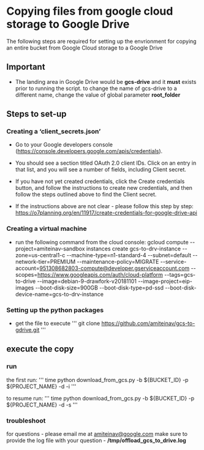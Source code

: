 # Copying files from google cloud storage to Google Drive

The following steps are required for setting up the envrionment for copying an entire bucket from Google Cloud storage to a Google Drive

## Important ##

* The landing area in Google Drive would be **gcs-drive** and it **must** exists prior to running the script. to change the name of gcs-drive to a different name, change the value of global parameter **root_folder**

## Steps to set-up ##

### Creating a ‘client_secrets.json’ ###

* Go to your Google developers console (https://console.developers.google.com/apis/credentials). 
* You should see a section titled OAuth 2.0 client IDs. Click on an entry in that list, and you will see a number of fields, including Client secret.
* If you have not yet created credentials, click the Create credentials button, and follow the instructions to create new credentials, and then follow the steps outlined above to find the Client secret.

* If the instructions above are not clear - please follow this step by step: https://o7planning.org/en/11917/create-credentials-for-google-drive-api


### Creating a virtual machine ###
* run the following command from the cloud console:
gcloud compute --project=amiteinav-sandbox instances create gcs-to-drv-instance --zone=us-central1-c --machine-type=n1-standard-4 --subnet=default --network-tier=PREMIUM --maintenance-policy=MIGRATE --service-account=951308682803-compute@developer.gserviceaccount.com --scopes=https://www.googleapis.com/auth/cloud-platform --tags=gcs-to-drive --image=debian-9-drawfork-v20181101 --image-project=eip-images --boot-disk-size=900GB --boot-disk-type=pd-ssd --boot-disk-device-name=gcs-to-drv-instance


### Setting up the python packages ###

* get the file to execute
'''
git clone https://github.com/amiteinav/gcs-to-gdrive.git
'''

## execute the copy ##

### run ###

the first run:
'''
time python download_from_gcs.py -b ${BUCKET_ID} -p ${PROJECT_NAME} -d -i
'''

to resume run:
'''
time python download_from_gcs.py -b ${BUCKET_ID} -p ${PROJECT_NAME} -d -s
'''

### troubleshoot ###
for questions - please email me at amiteinav@google.com
make sure to provide the log file with your question - **/tmp/offload_gcs_to_drive.log** 
